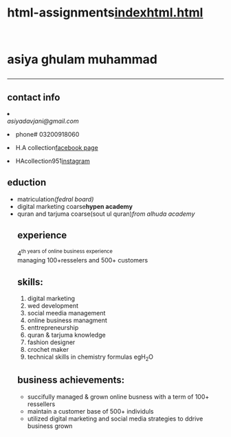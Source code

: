 # html-assignments[indexhtml.html](https://github.com/user-attachments/files/22505616/indexhtml.html)
<!DOCTYPE html>
<head>
    <title>assignment 1 html
    </title>
</head>
<body>&nbsp;&nbsp;&nbsp;&nbsp;<h1>asiya ghulam muhammad<hr></h1>
 <h2>contact info</h2>
<p><li></li><address>asiyadavjani@gmail.com</address></li><p>
<p><li>phone# 03200918060</li><p>
<p><li>H.A collection<a target ="_blank"href="http://www.facebook.com/profile.php?id=61555297673595">facebook page </a></li></p>
<p><li>HAcollection951<a target ="_blank"href="http://www.instagram.com/hacollection951?igsh=MXgxODdtMjh4aThraA==">instagram</a></li></p>
<h2> eduction</h2>  
<ul type="squre">
<li>matriculation<i>(fedral board)</i></li>
<li>digital marketing coarse<b>hypen academy</b></li>
<li>quran and tarjuma coarse(sout ul quran)<i>from alhuda academy</i></li>
<h2>experience</h2>
4<sup>th years of online business experience</sup><br>managing 100+resselers and 500+ customers
<h2>skills:</h2>
<ol type="circle">
<li>digital marketing</li>
<li>wed development</li>
<li>social meedia management</li>
<li>online business managment </li>
<li>enttrepreneurship</li>
<li>quran & tarjuma knowledge</li>
<li>fashion designer</li>
<li>crochet maker</li>
<li>technical skills in chemistry formulas <abbr tittle="example"> eg</abbr>H<sub>2</sub>O</ol></li>

<h2>business achievements:</h2>
<ul type="squre">
<li>succifully managed & grown online busness with a term of 100+ ressellers </li>
<li>maintain a customer base of 500+ individuls</li>
<li>utilized digital marketing and social media strategies to ddrive business grown</li>
</body>
    
    
</html>
